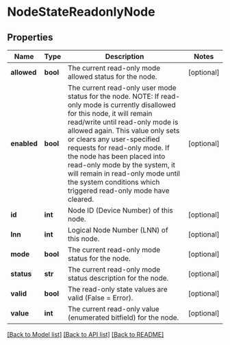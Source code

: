 # NodeStateReadonlyNode

## Properties
Name | Type | Description | Notes
------------ | ------------- | ------------- | -------------
**allowed** | **bool** | The current read-only mode allowed status for the node. | [optional] 
**enabled** | **bool** | The current read-only user mode status for the node. NOTE: If read-only mode is currently disallowed for this node, it will remain read/write until read-only mode is allowed again. This value only sets or clears any user-specified requests for read-only mode. If the node has been placed into read-only mode by the system, it will remain in read-only mode until the system conditions which triggered read-only mode have cleared. | [optional] 
**id** | **int** | Node ID (Device Number) of this node. | [optional] 
**lnn** | **int** | Logical Node Number (LNN) of this node. | [optional] 
**mode** | **bool** | The current read-only mode status for the node. | [optional] 
**status** | **str** | The current read-only mode status description for the node. | [optional] 
**valid** | **bool** | The read-only state values are valid (False &#x3D; Error). | [optional] 
**value** | **int** | The current read-only value (enumerated bitfield) for the node. | [optional] 

[[Back to Model list]](../README.md#documentation-for-models) [[Back to API list]](../README.md#documentation-for-api-endpoints) [[Back to README]](../README.md)


